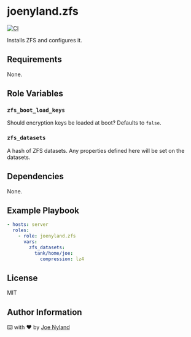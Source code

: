 joenyland.zfs
=========================

[![CI](https://github.com/JoeNyland/ansible-zfs-role/actions/workflows/ci.yml/badge.svg)](https://github.com/JoeNyland/ansible-zfs-role/actions/workflows/ci.yml)

Installs ZFS and configures it.

Requirements
------------

None.

Role Variables
--------------

### `zfs_boot_load_keys`

Should encryption keys be loaded at boot? Defaults to `false`.

### `zfs_datasets`

A hash of ZFS datasets. Any properties defined here will be set on the datasets.

Dependencies
------------

None.

Example Playbook
----------------

```yaml
- hosts: server
  roles:
    - role: joenyland.zfs
      vars:
        zfs_datasets:
          tank/home/joe:
            compression: lz4
```

License
-------

MIT

Author Information
------------------

⌨️ with ❤️ by [Joe Nyland](https://joe.nyland.io)
